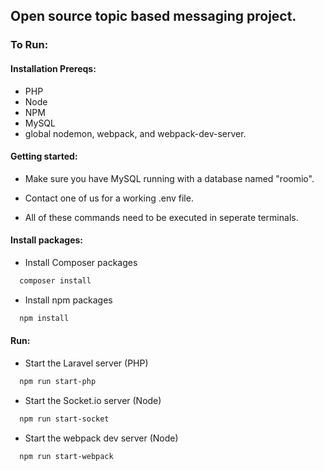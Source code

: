 ## Open source topic based messaging project.

### To Run:
#### Installation Prereqs:
- PHP
- Node
- NPM
- MySQL
- global nodemon, webpack, and webpack-dev-server.

#### Getting started:
- Make sure you have MySQL running with a database named "roomio".

- Contact one of us for a working .env file.

- All of these commands need to be executed in seperate terminals.

#### Install packages:

- Install Composer packages
```bash
  composer install
```

- Install npm packages
```bash
  npm install
```

#### Run:

- Start the Laravel server (PHP)
```bash
  npm run start-php
```

- Start the Socket.io server (Node)
```bash
  npm run start-socket
```

- Start the webpack dev server (Node)
```bash
  npm run start-webpack
```
